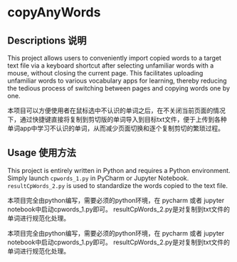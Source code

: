 # copyAnyWords
## Descriptions   说明

This project allows users to conveniently import copied words to a target text file via a keyboard shortcut after selecting unfamiliar words with a mouse, without closing the current page. This facilitates uploading unfamiliar words to various vocabulary apps for learning, thereby reducing the tedious process of switching between pages and copying words one by one.

本项目可以方便使用者在鼠标选中不认识的单词之后，在不关闭当前页面的情况下，通过快捷键直接将复制到剪切版的单词导入到目标txt文件，便于上传到各种单词app中学习不认识的单词，从而减少页面切换和逐个复制剪切的繁琐过程。

## Usage    使用方法

This project is entirely written in Python and requires a Python environment. Simply launch `cpwords_1.py` in PyCharm or Jupyter Notebook. `resultCpWords_2.py` is used to standardize the words copied to the text file.

本项目完全由python编写，需要必须的python环境，在 pycharm 或者 jupyter  notebook中启动cpwords_1.py即可。
resultCpWords_2.py是对复制到txt文件的单词进行规范化处理。


本项目完全由python编写，需要必须的python环境，在 pycharm 或者 jupyter  notebook中启动cpwords_1.py即可。
resultCpWords_2.py是对复制到txt文件的单词进行规范化处理。



